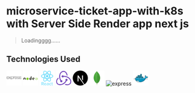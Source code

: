 # microservice-ticket-app-with-k8s with Server Side Render app next js  

> Loadingggg......

## Technologies Used

<img src="https://raw.githubusercontent.com/devicons/devicon/master/icons/express/express-original-wordmark.svg" alt="redis" width="40" height="40"/> <img src="https://raw.githubusercontent.com/devicons/devicon/master/icons/nodejs/nodejs-original-wordmark.svg" alt="express" width="40" height="40"/>
<img src="https://raw.githubusercontent.com/devicons/devicon/master/icons/react/react-original-wordmark.svg" alt="express" width="40" height="40"/>
<img src="https://raw.githubusercontent.com/devicons/devicon/master/icons/redux/redux-original.svg" alt="express" width="40" height="40"/>
<img src="https://raw.githubusercontent.com/devicons/devicon/master/icons/nextjs/nextjs-original.svg" alt="express" width="40" height="40"/>
<img src="https://raw.githubusercontent.com/devicons/devicon/master/icons/mongodb/mongodb-original.svg" alt="express" width="40" height="40"/>
<img src="https://upload.wikimedia.org/wikipedia/labs/b/ba/Kubernetes-icon-color.svg" alt="express" width="40" height="40"/>
<img src="https://raw.githubusercontent.com/devicons/devicon/master/icons/docker/docker-original.svg" alt="express" width="40" height="40"/>